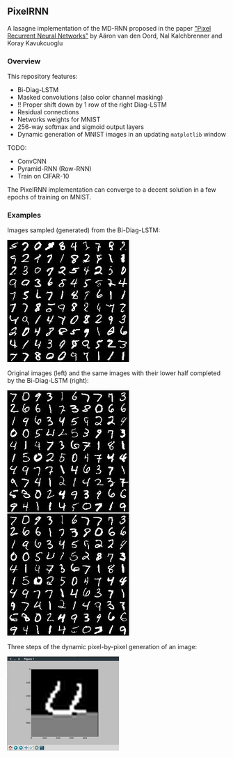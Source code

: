 ## PixelRNN

 A lasagne implementation of the MD-RNN proposed in the paper ["Pixel Recurrent Neural Networks"](https://arxiv.org/abs/1601.06759) by Aäron van den Oord, Nal Kalchbrenner and Koray Kavukcuoglu

### Overview

This repository features:
* Bi-Diag-LSTM
* Masked convolutions (also color channel masking)
* !! Proper shift down by 1 row of the right Diag-LSTM
* Residual connections
* Networks weights for MNIST
* 256-way softmax and sigmoid output layers
* Dynamic generation of MNIST images in an updating `matplotlib` window

TODO:
* ConvCNN
* Pyramid-RNN (Row-RNN)
* Train on CIFAR-10

The PixelRNN implementation can converge to a decent solution in a few epochs of training on MNIST.

### Examples

Images sampled (generated) from the Bi-Diag-LSTM:

![Generated](./data/generated/generated.jpg)

Original images (left) and the same images with their lower half completed by the Bi-Diag-LSTM (right):

![Original](./data/generated/originals.jpg) ![Completed](./data/generated/completed.jpg)

Three steps of the dynamic pixel-by-pixel generation of an image:

![Part1](./data/generated/generation_part1.png)